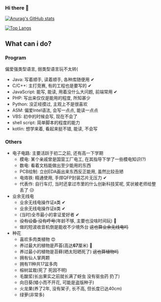 ### Hi there 👋

<!--
**Catium2006/Catium2006** is a ✨ _special_ ✨ repository because its `README.md` (this file) appears on your GitHub profile.

Here are some ideas to get you started:

- 🔭 I’m currently working on ...
- 🌱 I’m currently learning ...
- 👯 I’m looking to collaborate on ...
- 🤔 I’m looking for help with ...
- 💬 Ask me about ...
- 📫 How to reach me: ...
- 😄 Pronouns: ...
- ⚡ Fun fact: ...
-->


[![Anurag's GitHub stats](https://github-readme-stats.vercel.app/api?username=Catium2006)](https://github.com/anuraghazra/github-readme-stats)

[![Top Langs](https://github-readme-stats.vercel.app/api/top-langs/?username=Catium2006&layout=compact)](https://github.com/anuraghazra/github-readme-stats)

## What can i do?

### Program
偏爱强类型语言, 弱类型语言玩不太转(  
+ Java: 写着顺手, 读着顺手, 各种库随便用 ✔   
+ C/C++: 主打竞赛, 有的工程也是要写的 ✔  
+ JavaScript: 能写, 能读, 用着没什么大问题, 前端常用 ✔  
+ PHP: 写出来仅仅是能用的程度, 所知甚少  
+ Python: 没正经摸过, 主观上不是很喜欢  
+ ASM: 偏爱Intel语法, 会写一点点, 能读一点点  
+ VBS: 初中的时候会写, 现在不会了  
+ shell script: 简单脚本的程度的能力  
+ kotlin: 想学来着, 看起来挺不错, 能读, 不会写

### Others
+ 电子电路:
    主要活跃于初二之前, 还有高一下学期  
    + 模电: 某个亲戚曾是国营工厂电工, 在其指导下学了一些模电知识(?)  
    + 数电: 看着文档能做出至少能用的东西  
    + PCB绘制: 立创EDA画出来东西反正能用, 虽然比较丑陋  
    + 电烙铁: 精通使用, 手焊QFP封装芯片无压力 ✔  
    + 代表作: 自行车灯, 当时还拿过市里的什么创新科技奖呢, 奖状被老师给整丢了 😥  
+ 业余无线电
    + 业余无线电操作证`A`类 ✔  
    + 业余无线电操作证`B`类 ✔  
    + (当时)全市最小的拿证爱好者 ✔  
    + ~~没有设备 没有呼号~~(年龄不够, 主要也没啥时间玩) 🤔  
    + 做的短波收音机倒是能收不少境外台 ~~这也算业余无线电吗~~
+ 种花
    + 喜欢多肉类植物 😍
    + 养过最大的植物是芦荟(高达**67**厘米) 🎉
    + 养过最小的植物是苔藓(晒太阳晒死了) ~~这也算植物吗~~
    + 拥有仙人掌两颗
    + 拥有11种共17盆多肉
    + 榕树盆栽(死了 死因不明)
    + 毛酸浆(长出果实之前就长满了蚜虫 没有驱虫药 扔了)
    + 向日葵(矮小而不开花, 可能是盗版种子)
    + 火龙果(养了2年, 没有架子, 长不高, 但长度已达40cm)
    + 绿萝(非常多)
